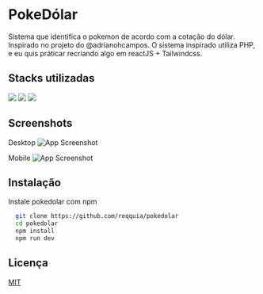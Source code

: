 
# PokeDólar

Sistema que identifica o pokemon de acordo com a 
cotação do dólar. Inspirado no projeto do @adrianohcampos.
O sistema inspirado utiliza PHP, e eu quis práticar recriando algo 
em reactJS + Tailwindcss.

## Stacks utilizadas

<img src="https://img.shields.io/badge/React-20232A?style=for-the-badge&logo=react&logoColor=61DAFB" />
<img src="https://img.shields.io/badge/TypeScript-007ACC?style=for-the-badge&logo=typescript&logoColor=white" />
<img src="https://img.shields.io/badge/Tailwind_CSS-38B2AC?style=for-the-badge&logo=tailwind-css&logoColor=white" />

## Screenshots

Desktop
![App Screenshot](https://reqquia.com.br/cdn/images/pokedolar-desktop.png)

Mobile
![App Screenshot](https://reqquia.com.br/cdn/images/pokedolar-mobile.png)
## Instalação

Instale pokedolar com npm

```bash
  git clone https://github.com/reqquia/pokedolar
  cd pokedolar
  npm install
  npm run dev
```

## Licença

[MIT](https://choosealicense.com/licenses/mit/)

